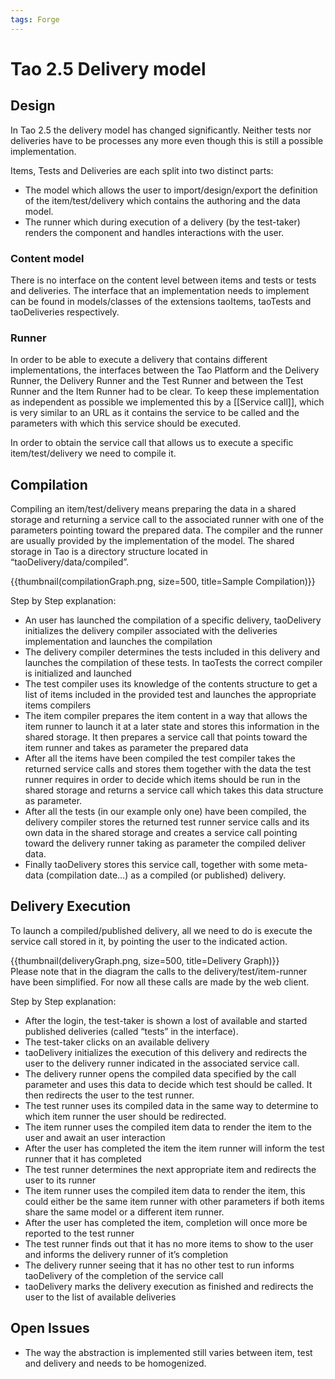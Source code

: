 ```yaml
---
tags: Forge
---
```


Tao 2.5 Delivery model
======================

Design
------

In Tao 2.5 the delivery model has changed significantly. Neither tests nor deliveries have to be processes any more even though this is still a possible implementation.

Items, Tests and Deliveries are each split into two distinct parts:

-   The model which allows the user to import/design/export the definition of the item/test/delivery which contains the authoring and the data model.
-   The runner which during execution of a delivery (by the test-taker) renders the component and handles interactions with the user.

### Content model

There is no interface on the content level between items and tests or tests and deliveries. The interface that an implementation needs to implement can be found in models/classes of the extensions taoItems, taoTests and taoDeliveries respectively.

### Runner

In order to be able to execute a delivery that contains different implementations, the interfaces between the Tao Platform and the Delivery Runner, the Delivery Runner and the Test Runner and between the Test Runner and the Item Runner had to be clear. To keep these implementation as independent as possible we implemented this by a [[Service call]], which is very similar to an URL as it contains the service to be called and the parameters with which this service should be executed.

In order to obtain the service call that allows us to execute a specific item/test/delivery we need to compile it.

Compilation
-----------

Compiling an item/test/delivery means preparing the data in a shared storage and returning a service call to the associated runner with one of the parameters pointing toward the prepared data. The compiler and the runner are usually provided by the implementation of the model. The shared storage in Tao is a directory structure located in “taoDelivery/data/compiled”.

{{thumbnail(compilationGraph.png, size=500, title=Sample Compilation)}}

Step by Step explanation:

-   An user has launched the compilation of a specific delivery, taoDelivery initializes the delivery compiler associated with the deliveries implementation and launches the compilation
-   The delivery compiler determines the tests included in this delivery and launches the compilation of these tests. In taoTests the correct compiler is initialized and launched
-   The test compiler uses its knowledge of the contents structure to get a list of items included in the provided test and launches the appropriate items compilers
-   The item compiler prepares the item content in a way that allows the item runner to launch it at a later state and stores this information in the shared storage. It then prepares a service call that points toward the item runner and takes as parameter the prepared data
-   After all the items have been compiled the test compiler takes the returned service calls and stores them together with the data the test runner requires in order to decide which items should be run in the shared storage and returns a service call which takes this data structure as parameter.
-   After all the tests (in our example only one) have been compiled, the delivery compiler stores the returned test runner service calls and its own data in the shared storage and creates a service call pointing toward the delivery runner taking as parameter the compiled deliver data.
-   Finally taoDelivery stores this service call, together with some meta-data (compilation date…) as a compiled (or published) delivery.

Delivery Execution
------------------

To launch a compiled/published delivery, all we need to do is execute the service call stored in it, by pointing the user to the indicated action.

{{thumbnail(deliveryGraph.png, size=500, title=Delivery Graph)}}\
Please note that in the diagram the calls to the delivery/test/item-runner have been simplified. For now all these calls are made by the web client.

Step by Step explanation:

-   After the login, the test-taker is shown a lost of available and started published deliveries (called “tests” in the interface).
-   The test-taker clicks on an available delivery
-   taoDelivery initializes the execution of this delivery and redirects the user to the delivery runner indicated in the associated service call.
-   The delivery runner opens the compiled data specified by the call parameter and uses this data to decide which test should be called. It then redirects the user to the test runner.
-   The test runner uses its compiled data in the same way to determine to which item runner the user should be redirected.
-   The item runner uses the compiled item data to render the item to the user and await an user interaction
-   After the user has completed the item the item runner will inform the test runner that it has completed
-   The test runner determines the next appropriate item and redirects the user to its runner
-   The item runner uses the compiled item data to render the item, this could either be the same item runner with other parameters if both items share the same model or a different item runner.
-   After the user has completed the item, completion will once more be reported to the test runner
-   The test runner finds out that it has no more items to show to the user and informs the delivery runner of it’s completion
-   The delivery runner seeing that it has no other test to run informs taoDelivery of the completion of the service call
-   taoDelivery marks the delivery execution as finished and redirects the user to the list of available deliveries

Open Issues
-----------

-   The way the abstraction is implemented still varies between item, test and delivery and needs to be homogenized.

